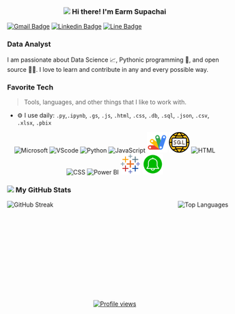 <!-- Heading -->
<h3 align="center"><img src = "https://raw.githubusercontent.com/MartinHeinz/MartinHeinz/master/wave.gif" width = 30px> Hi there! I'm Earm Supachai</h3>

<!-- contact -->
[![Gmail Badge](https://img.shields.io/badge/-supachairatchakoo@gmail.com-c14438?style=flat&logo=Gmail&logoColor=white)](mailto:supachairatchakoo@gmail.com "Connect via Email") 
[![Linkedin Badge](https://img.shields.io/badge/-SUPACHAI%20RATCHAKOO-0072b1?style=flat&logo=Linkedin&logoColor=white)](https://www.linkedin.com/in/supachai-ratchakoo-7b969a2a3?utm_source=share&utm_campaign=share_via&utm_content=profile&utm_medium=android_app "Connect on LinkedIn") 
[![Line Badge](https://img.shields.io/badge/earmearm-00C300?style=lat&logo=line&logoColor=white)](https://line.me/ti/p/mFk6933tmb "Contact on Line")



### Data Analyst
I am passionate about Data Science 📈, Pythonic programming 🐍, and open source 👩‍💻. I love to learn and contribute in any and every possible way.


<!-- Skill Views -->
### Favorite Tech
 <div>

> Tools, languages, and other things that I like to work with.
- ⚙️ I use daily: `.py`,`.ipynb`, `.gs`, `.js`, `.html`, `.css`, `.db`, `.sql`, `.json`, `.csv`, `.xlsx`, `.pbix`
</div>

<!-- Skill Table -->
<div>
    <p align="center">
        <img src="https://img.icons8.com/color/48/000000/microsoft.png" width="48" height="48" alt="Microsoft" />
        <img src="https://img.icons8.com/color/48/000000/visual-studio-code-2019.png" width="48" height="48" alt="VScode" />
        <img src="https://img.icons8.com/color/48/000000/python.png" width="48" height="48" alt="Python" />
        <img src="https://img.icons8.com/color/48/000000/javascript.png" width="48" height="48" alt="JavaScript" />
        <img src="Google_Apps_Script.png" width="48" height="48" alt="Appscript" />
        <img src="SQL.png" width="48" height="48" alt="SQL" />
        <img src="https://img.icons8.com/color/48/000000/html-5.png" width="48" height="48" alt="HTML" />
        <img src="https://img.icons8.com/color/48/000000/css3.png" width="48" height="48" alt="CSS" />
        <img src="https://img.icons8.com/color/48/000000/power-bi.png" width="48" height="48" alt="Power BI" />
        <img src="Tableau.png" width="48" height="48" alt="Tableau" />
        <img src="Line_notify.png" width="48" height="48" alt="Line" />
    </p>
</div>

  
<!-- My GitHub -->
### <img src="https://i.pinimg.com/originals/65/c4/f4/65c4f452571be1261e9c623f7da488ac.gif" width="18px"> My GitHub Stats 

<div style="display: flex;">
    <img src="https://github-readme-streak-stats.herokuapp.com?user=su-pa-chai&theme=dark&hide_border=true&border_radius=14" alt="GitHub Streak"   width="400px" height="192px"/>
    <img src="https://github-readme-stats.vercel.app/api/top-langs/?username=su-pa-chai&layout=compact&theme=dark&hide_border=true&border_radius=8" alt="Top Languages"  width="400px" height="192px"/>
</div>


<!-- Profile Views -->

<div align="center" style="margin: 40px;">
  <a href="https://github.com/su-pa-chai/">
    <img width="123px" src="https://komarev.com/ghpvc/?username=su-pa-chai&label=Profile%20views&color=DE002D&style=flat" alt="Profile views" />
  </a>
</div>

<!-- THE END -->



<!--
**su-pa-chai/su-pa-chai** is a ✨ _special_ ✨ repository because its `README.md` (this file) appears on your GitHub profile.

Here are some ideas to get you started:

- 🔭 I’m currently working on ...
- 🌱 I’m currently learning ...
- 👯 I’m looking to collaborate on ...
- 🤔 I’m looking for help with ...
- 💬 Ask me about ...
- 📫 How to reach me: ...
- 😄 Pronouns: ...
- ⚡ Fun fact: ...
-->
